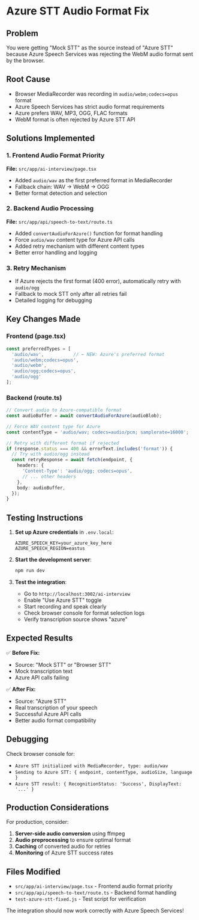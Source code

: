# Azure STT Audio Format Fix

## Problem
You were getting "Mock STT" as the source instead of "Azure STT" because Azure Speech Services was rejecting the WebM audio format sent by the browser.

## Root Cause
- Browser MediaRecorder was recording in `audio/webm;codecs=opus` format
- Azure Speech Services has strict audio format requirements
- Azure prefers WAV, MP3, OGG, FLAC formats
- WebM format is often rejected by Azure STT API

## Solutions Implemented

### 1. Frontend Audio Format Priority
**File:** `src/app/ai-interview/page.tsx`
- Added `audio/wav` as the first preferred format in MediaRecorder
- Fallback chain: WAV → WebM → OGG
- Better format detection and selection

### 2. Backend Audio Processing
**File:** `src/app/api/speech-to-text/route.ts`
- Added `convertAudioForAzure()` function for format handling
- Force `audio/wav` content type for Azure API calls
- Added retry mechanism with different content types
- Better error handling and logging

### 3. Retry Mechanism
- If Azure rejects the first format (400 error), automatically retry with `audio/ogg`
- Fallback to mock STT only after all retries fail
- Detailed logging for debugging

## Key Changes Made

### Frontend (page.tsx)
```typescript
const preferredTypes = [
  'audio/wav',           // ← NEW: Azure's preferred format
  'audio/webm;codecs=opus',
  'audio/webm',
  'audio/ogg;codecs=opus',
  'audio/ogg'
];
```

### Backend (route.ts)
```typescript
// Convert audio to Azure-compatible format
const audioBuffer = await convertAudioForAzure(audioBlob);

// Force WAV content type for Azure
const contentType = 'audio/wav; codecs=audio/pcm; samplerate=16000';

// Retry with different format if rejected
if (response.status === 400 && errorText.includes('format')) {
  // Try with audio/ogg instead
  const retryResponse = await fetch(endpoint, {
    headers: {
      'Content-Type': 'audio/ogg; codecs=opus',
      // ... other headers
    },
    body: audioBuffer,
  });
}
```

## Testing Instructions

1. **Set up Azure credentials** in `.env.local`:
   ```
   AZURE_SPEECH_KEY=your_azure_key_here
   AZURE_SPEECH_REGION=eastus
   ```

2. **Start the development server**:
   ```bash
   npm run dev
   ```

3. **Test the integration**:
   - Go to `http://localhost:3002/ai-interview`
   - Enable "Use Azure STT" toggle
   - Start recording and speak clearly
   - Check browser console for format selection logs
   - Verify transcription source shows "azure"

## Expected Results

✅ **Before Fix:**
- Source: "Mock STT" or "Browser STT"
- Mock transcription text
- Azure API calls failing

✅ **After Fix:**
- Source: "Azure STT"
- Real transcription of your speech
- Successful Azure API calls
- Better audio format compatibility

## Debugging

Check browser console for:
- `Azure STT initialized with MediaRecorder, type: audio/wav`
- `Sending to Azure STT: { endpoint, contentType, audioSize, language }`
- `Azure STT result: { RecognitionStatus: 'Success', DisplayText: '...' }`

## Production Considerations

For production, consider:
1. **Server-side audio conversion** using ffmpeg
2. **Audio preprocessing** to ensure optimal format
3. **Caching** of converted audio for retries
4. **Monitoring** of Azure STT success rates

## Files Modified

- `src/app/ai-interview/page.tsx` - Frontend audio format priority
- `src/app/api/speech-to-text/route.ts` - Backend format handling
- `test-azure-stt-fixed.js` - Test script for verification

The integration should now work correctly with Azure Speech Services!
